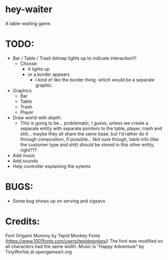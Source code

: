 # hey-waiter
A table-waiting game.

# TODO:

- Bar / Table / Trash bitmap lights up to indicate interaction!!!
	- Choose:
		- it lights up
		- or a border appears
			- I kind of like the border thing. which would be a separate 
			graphic.
- Graphics
	- Bar
	- Table
	- Trash
	- Player
- Draw world with depth:
	- This is going to be... problematic, I guess, unless we create a separate
		entity with separate pointers to the table, player, trash and shit...
		maybe they all share the same base, but I'd rather do it through
		composition, if possible... Not sure though, table info (like the
		customer type and shit) should be stored in this other entity, right???
- Add music
- Add sounds
- Help controller explaining the sytems

# BUGS:

- Some bug shows up on serving and sigsevs

# Credits:

Font Origami Mommy by Tepid Monkey Fonts (https://www.1001fonts.com/users/tepidmonkey/)
The font was modified so all characters had the same width.
Music is "Happy Adventure" by TinyWorlds at opengameart.org
